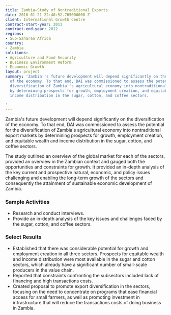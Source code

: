 ```yaml
---
title: Zambia—Study of Nontraditional Exports
date: 2016-01-21 22:40:52.765000000 Z
client: International Growth Centre
contract-start-year: 2011
contract-end-year: 2012
regions:
- Sub-Saharan Africa
country:
- Zambia
solutions:
- Agriculture and Food Security
- Business Environment Reform
- Economic Growth
layout: project
summary: 'Zambia''s future development will depend significantly on the diversification
  of the economy. To that end, DAI was commissioned to assess the potential for the
  diversification of Zambia''s agricultural economy into nontraditional export markets
  by determining prospects for growth, employment creation, and equitable wealth and
  income distribution in the sugar, cotton, and coffee sectors.

'
---
```


Zambia's future development will depend significantly on the diversification of the economy. To that end, DAI was commissioned to assess the potential for the diversification of Zambia's agricultural economy into nontraditional export markets by determining prospects for growth, employment creation, and equitable wealth and income distribution in the sugar, cotton, and coffee sectors.

The study outlined an overview of the global market for each of the sectors, provided an overview in the Zambian context and gauged both the opportunities and constraints for growth. It provided an in-depth analysis of the key current and prospective natural, economic, and policy issues challenging and enabling the long-term growth of the sectors and consequently the attainment of sustainable economic development of Zambia.

###  Sample Activities

* Research and conduct interviews.
* Provide an in-depth analysis of the key issues and challenges faced by the sugar, cotton, and coffee sectors.

###  Select Results

* Established that there was considerable potential for growth and employment creation in all three sectors. Prospects for equitable wealth and income distribution were most available in the sugar and cotton sectors, which already have a significant number of small-scale producers in the value chain.
* Reported that constraints confronting the subsectors included lack of financing and high transactions costs.
* Created proposal to promote export diversification in the sectors, focusing on the need to concentrate on programs that ease financial access for small farmers, as well as promoting investment in infrastructure that will reduce the transactions costs of doing business in Zambia.
